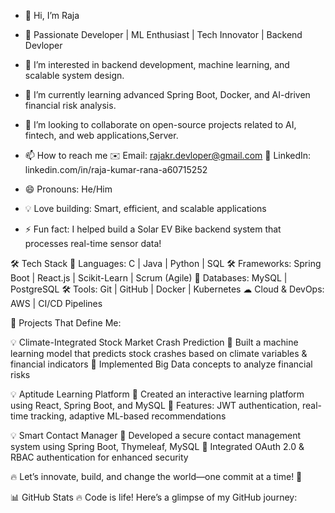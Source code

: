 - 👋 Hi, I’m Raja
  
- 🌟 Passionate Developer | ML Enthusiast | Tech Innovator | Backend Devloper
- 👀 I’m interested in backend development, machine learning, and scalable system design.
- 🌱 I’m currently learning advanced Spring Boot, Docker, and AI-driven financial risk analysis.
- 💞️ I’m looking to  collaborate on open-source projects related to AI, fintech, and web applications,Server.
- 📫 How to reach me ✉️ Email: rajakr.devloper@gmail.com
                     🔗 LinkedIn: linkedin.com/in/raja-kumar-rana-a60715252
- 😄 Pronouns: He/Him
- 💡 Love building: Smart, efficient, and scalable applications
- ⚡ Fun fact: I helped build a Solar EV Bike backend system that processes real-time sensor data!

🛠️ Tech Stack
🚀 Languages: C | Java | Python | SQL
🛠️ Frameworks: Spring Boot | React.js | Scikit-Learn | Scrum (Agile)
💾 Databases: MySQL | PostgreSQL
🛠️ Tools: Git | GitHub | Docker | Kubernetes
☁ Cloud & DevOps: AWS | CI/CD Pipelines


🚀 Projects That Define Me:

💡 Climate-Integrated Stock Market Crash Prediction
🔹 Built a machine learning model that predicts stock crashes based on climate variables & financial indicators
🔹 Implemented Big Data concepts to analyze financial risks

💡 Aptitude Learning Platform
🔹 Created an interactive learning platform using React, Spring Boot, and MySQL
🔹 Features: JWT authentication, real-time tracking, adaptive ML-based recommendations

💡 Smart Contact Manager
🔹 Developed a secure contact management system using Spring Boot, Thymeleaf, MySQL
🔹 Integrated OAuth 2.0 & RBAC authentication for enhanced security

🔥 Let’s innovate, build, and change the world—one commit at a time! 🚀

📊 GitHub Stats
🔥 Code is life! Here’s a glimpse of my GitHub journey:

<!---
raja2576/raja2576 is a ✨ special ✨ repository because its `README.md` (this file) appears on your GitHub profile.
You can click the Preview link to take a look at your changes.
--->
